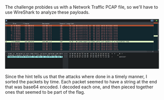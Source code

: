 The challenge probides us with a Network Traffic PCAP file, so we'll have to use WireShark to analyze these payloads.

![Wireshark](wireshark.png)

Since the hint tells us that the attacks where done in a timely manner, I sorted the packets by time. Each packet seemed to have a string at the end that was base64 encoded. I decoded each one, and then pieced together ones that seemed to be part of the flag. 